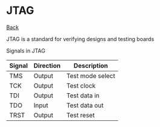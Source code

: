 # JTAG

[Back](./digital-design.md)

JTAG is a standard for verifying designs and testing boards

Signals in JTAG

|    Signal | Direction | Description       |
|-----------|-----------|-------------------|
|   TMS     |   Output  | Test mode select  |
|   TCK     |   Output  | Test clock        |
|   TDI     |   Output  | Test data in      |
|   TDO     |   Input   | Test data out     |
|   TRST    |   Output  | Test reset        |

